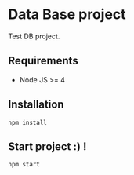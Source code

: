 # Data Base project

Test DB project.

## Requirements
* Node JS >= 4

## Installation

```
npm install
```

## Start project :) !
```
npm start
```